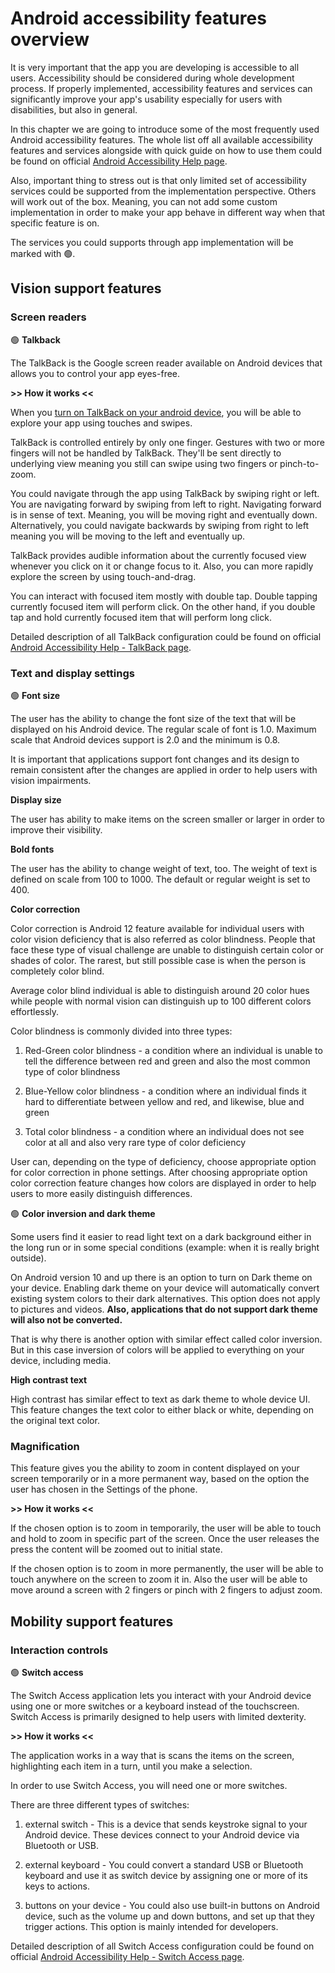# Android accessibility features overview

It is very important that the app you are developing is accessible to all users. Accessibility should be considered during whole development process. If properly implemented, accessibility features and services can significantly improve your app's usability especially for users with disabilities, but also in general. 

In this chapter we are going to introduce some of the most frequently used Android accessibility features. The whole list off all available accessibility features and services alongside with quick guide on how to use them could be found on official [Android Accessibility Help page](https://support.google.com/accessibility/android#topic=6007234).

Also, important thing to stress out is that only limited set of accessibility services could be supported from the implementation perspective. Others will work out of the box. Meaning, you can not add some custom implementation in order to make your app behave in different way when that specific feature is on. 

The services you could supports through app implementation will be marked with :green_circle:.

## Vision support features

### Screen readers

:green_circle: **Talkback**

The TalkBack is the Google screen reader available on Android devices that allows you to control your app eyes-free.

**>> How it works <<**

When you [turn on TalkBack on your android device](https://support.google.com/accessibility/android/answer/6007100), you will be able to explore your app using touches and swipes.

TalkBack is controlled entirely by only one finger. Gestures with two or more fingers will not be handled by TalkBack. They'll be sent directly to underlying view meaning you still can swipe using two fingers or pinch-to-zoom.

You could navigate through the app using TalkBack by swiping right or left. You are navigating forward by swiping from left to right. Navigating forward is in sense of text. Meaning, you will be moving right and eventually down. Alternatively, you could navigate backwards by swiping from right to left meaning you will be moving to the left and eventually up.

TalkBack provides audible information about the currently focused view whenever you click on it or change focus to it. Also, you can more rapidly explore the screen by using touch-and-drag.

You can interact with focused item mostly with double tap. Double tapping currently focused item will perform click. On the other hand, if you double tap and hold currently focused item that will perform long click.

Detailed description of all TalkBack configuration could be found on official [Android Accessibility Help - TalkBack page](https://support.google.com/accessibility/android/answer/6006598?hl=en&ref_topic=10601571).

### Text and display settings

:green_circle: **Font size**

The user has the ability to change the font size of the text that will be displayed on his Android device. The regular scale of font is 1.0. Maximum scale that Android devices support is 2.0 and the minimum is 0.8.

It is important that applications support font changes and its design to remain consistent after the changes are applied in order to help users with vision impairments. 

**Display size**

The user has ability to make items on the screen smaller or larger in order to improve their visibility. 

**Bold fonts**

The user has the ability to change weight of text, too. The weight of text is defined on scale from 100 to 1000. The default or regular weight is set to 400. 

**Color correction**

Color correction is Android 12 feature available for individual users with color vision deficiency that is also referred as color blindness. People that face these type of visual challenge are unable to distinguish certain color or shades of color. The rarest, but still possible case is when the person is completely color blind. 

Average color blind individual is able to distinguish around 20 color hues while people with normal vision can distinguish up to 100 different colors effortlessly. 

Color blindness is commonly divided into three types: 

1. Red-Green color blindness - a condition where an individual is unable to tell the difference between red and green and also the most common type of color blindness

2. Blue-Yellow color blindness - a condition where an individual finds it hard to differentiate between yellow and red, and likewise, blue and green

3. Total color blindness - a condition where an individual does not see color at all and also very rare type of color deficiency

User can, depending on the type of deficiency, choose appropriate option for color correction in phone settings. After choosing appropriate option color correction feature changes how colors are displayed in order to help users to more easily distinguish differences. 

:green_circle: **Color inversion and dark theme**

Some users find it easier to read light text on a dark background either in the long run or in some special conditions (example: when it is really bright outside). 

On Android version 10 and up there is an option to turn on Dark theme on your device. Enabling dark theme on your device will automatically convert existing system colors to their dark alternatives. This option does not apply to pictures and videos. **Also, applications that do not support dark theme will also not be converted.**

That is why there is another option with similar effect called color inversion. But in this case inversion of colors will be applied to everything on your device, including media.

**High contrast text**

High contrast has similar effect to text as dark theme to whole device UI. This feature changes the text color to either black or white, depending on the original text color. 

### Magnification

This feature gives you the ability to zoom in content displayed on your screen temporarily or in a more permanent way, based on the option the user has chosen in the Settings of the phone.

**>> How it works <<**

If the chosen option is to zoom in temporarily, the user will be able to touch and hold to zoom in specific part of the screen. Once the user releases the press the content will be zoomed out to initial state.

If the chosen option is to zoom in more permanently, the user will be able to touch anywhere on the screen to zoom it in. Also the user will be able to move around a screen with 2 fingers or pinch with 2 fingers to adjust zoom.

## Mobility support features

### Interaction controls

:green_circle: **Switch access**

The Switch Access application lets you interact with your Android device using one or more switches or a keyboard instead of the touchscreen. Switch Access is primarily designed to help users with limited dexterity.

**>> How it works <<**

The application works in a way that is scans the items on the screen, highlighting each item in a turn, until you make a selection.

In order to use Switch Access, you will need one or more switches.

There are three different types of switches:

1. external switch - This is a device that sends keystroke signal to your Android device. These devices connect to your Android device via Bluetooth or USB.

2. external keyboard - You could convert a standard USB or Bluetooth keyboard and use it as switch device by assigning one or more of its keys to actions.

3. buttons on your device - You could also use built-in buttons on Android device, such as the volume up and down buttons, and set up that they trigger actions. This option is mainly intended for developers.

Detailed description of all Switch Access configuration could be found on official [Android Accessibility Help - Switch Access page](https://support.google.com/accessibility/android/answer/6122836?hl=en&ref_topic=6151780).




